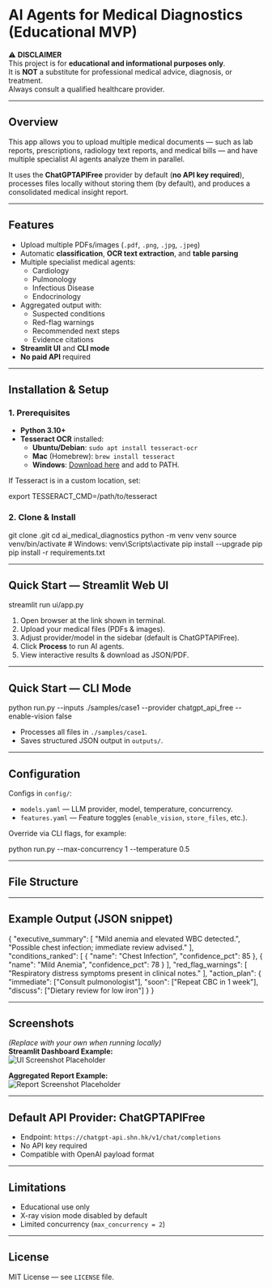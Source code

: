 # AI Agents for Medical Diagnostics (Educational MVP)

⚠ **DISCLAIMER**  
This project is for **educational and informational purposes only**.  
It is **NOT** a substitute for professional medical advice, diagnosis, or treatment.  
Always consult a qualified healthcare provider.

---

## **Overview**
This app allows you to upload multiple medical documents — such as lab reports, prescriptions, radiology text reports, and medical bills — and have multiple specialist AI agents analyze them in parallel.  

It uses the **ChatGPTAPIFree** provider by default (**no API key required**), processes files locally without storing them (by default), and produces a consolidated medical insight report.

---

## **Features**
- Upload multiple PDFs/images (`.pdf`, `.png`, `.jpg`, `.jpeg`)
- Automatic **classification**, **OCR text extraction**, and **table parsing**
- Multiple specialist medical agents:
  - Cardiology
  - Pulmonology
  - Infectious Disease
  - Endocrinology
- Aggregated output with:
  - Suspected conditions
  - Red-flag warnings
  - Recommended next steps
  - Evidence citations
- **Streamlit UI** and **CLI mode**
- **No paid API** required

---

## **Installation & Setup**

### 1. Prerequisites
- **Python 3.10+**
- **Tesseract OCR** installed:
  - **Ubuntu/Debian**: `sudo apt install tesseract-ocr`
  - **Mac** (Homebrew): `brew install tesseract`
  - **Windows**: [Download here](https://github.com/UB-Mannheim/tesseract/wiki) and add to PATH.

If Tesseract is in a custom location, set:



export TESSERACT_CMD=/path/to/tesseract
### 2. Clone & Install

git clone <your-repo-url>.git
cd ai_medical_diagnostics
python -m venv venv
source venv/bin/activate # Windows: venv\Scripts\activate
pip install --upgrade pip
pip install -r requirements.txt


---

## **Quick Start — Streamlit Web UI**


streamlit run ui/app.py
1. Open browser at the link shown in terminal.
2. Upload your medical files (PDFs & images).
3. Adjust provider/model in the sidebar (default is ChatGPTAPIFree).
4. Click **Process** to run AI agents.
5. View interactive results & download as JSON/PDF.

---

## **Quick Start — CLI Mode**

python run.py --inputs ./samples/case1 --provider chatgpt_api_free --enable-vision false
- Processes all files in `./samples/case1`.
- Saves structured JSON output in `outputs/`.

---

## **Configuration**
Configs in `config/`:
- `models.yaml` — LLM provider, model, temperature, concurrency.
- `features.yaml` — Feature toggles (`enable_vision`, `store_files`, etc.).

Override via CLI flags, for example:

python run.py --max-concurrency 1 --temperature 0.5

---

## **File Structure**

---

## **Example Output (JSON snippet)**
{
"executive_summary": [
"Mild anemia and elevated WBC detected.",
"Possible chest infection; immediate review advised."
],
"conditions_ranked": [
{ "name": "Chest Infection", "confidence_pct": 85 },
{ "name": "Mild Anemia", "confidence_pct": 78 }
],
"red_flag_warnings": [
"Respiratory distress symptoms present in clinical notes."
],
"action_plan": {
"immediate": ["Consult pulmonologist"],
"soon": ["Repeat CBC in 1 week"],
"discuss": ["Dietary review for low iron"]
}
}

---

## **Screenshots**
*(Replace with your own when running locally)*  
**Streamlit Dashboard Example:**  
![UI Screenshot Placeholder](docs/images/ui_screenshot.png)  

**Aggregated Report Example:**  
![Report Screenshot Placeholder](docs/images/report_screenshot.png)  

---

## **Default API Provider: ChatGPTAPIFree**
- Endpoint: `https://chatgpt-api.shn.hk/v1/chat/completions`
- No API key required
- Compatible with OpenAI payload format

---

## **Limitations**
- Educational use only
- X-ray vision mode disabled by default
- Limited concurrency (`max_concurrency = 2`)

---

## **License**
MIT License — see `LICENSE` file.


